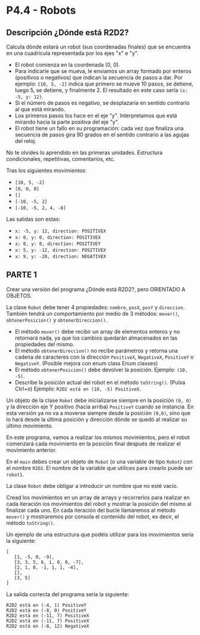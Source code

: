 # P4.4 - Robots

## Descripción ¿Dónde está R2D2?

Calcula dónde estará un robot (sus coordenadas finales) que se encuentra en una cuadrícula representada por los ejes "x" e "y".

- El robot comienza en la coordenada (0, 0).
- Para indicarle que se mueva, le enviamos un array formado por enteros (positivos o negativos) que indican la secuencia de pasos a dar. Por ejemplo: `[10, 5, -2]` indica que primero se mueve 10 pasos, se detiene, luego 5, se detiene, y finalmente 2. El resultado en este caso sería `(x: -5, y: 12)`.
- Si el número de pasos es negativo, se desplazaría en sentido contrario al que está mirando.
- Los primeros pasos los hace en el eje "y". Interpretamos que está mirando hacia la parte positiva del eje "y".
- El robot tiene un fallo en su programación: cada vez que finaliza una secuencia de pasos gira 90 grados en el sentido contrario a las agujas del reloj.

No te olvides lo aprendido en las primeras unidades. Estructura condicionales, repetitivas, comentarios, etc.

Tras los siguientes movimientos:

- `[10, 5, -2]`
- `[0, 0, 0]`
- `[]`
- `[-10, -5, 2]`
- `[-10, -5, 2, 4, -8]`

Las salidas son estas:

- `x: -5, y: 12, direction: POSITIVEX`
- `x: 0, y: 0, direction: POSITIVEX`
- `x: 0, y: 0, direction: POSITIVEY`
- `x: 5, y: -12, direction: POSITIVEX`
- `x: 9, y: -20, direction: NEGATIVEX`

## PARTE 1

Crear una versión del programa ¿Dónde está R2D2?, pero ORIENTADO A OBJETOS.

La clase `Robot` debe tener 4 propiedades: `nombre`, `posX`, `posY` y `direccion`. También tendrá un comportamiento por medio de 3 métodos: `mover()`, `obtenerPosicion()` y `obtenerDireccion()`.

- El método `mover()` debe recibir un array de elementos enteros y no retornará nada, ya que los cambios quedarán almacenados en las propiedades del mismo.
- El método `obtenerDireccion()` no recibe parámetros y retorna una cadena de caracteres con la dirección `PositiveX`, `NegativeX`, `PositiveY` o `NegativeY`. (Posible mejora con enum class Enum classes)
- El método `obtenerPosicion()` debe devolver la posición. Ejemplo: `(10, -5)`.
- Describe la posición actual del robot en el método `toString()`. (Pulsa Ctrl+o) Ejemplo: `R2D2 está en (10, -5) PositiveX`.

Un objeto de la clase `Robot` debe inicializarse siempre en la posición `(0, 0)` y la dirección eje Y positivo (hacia arriba) `PositiveY` cuando se instancia. En esta versión ya no va a moverse siempre desde la posición `(0,0)`, sino que lo hará desde la última posición y dirección dónde se quedó al realizar su último movimiento.

En este programa, vamos a realizar los mismos movimientos, pero el robot comenzará cada movimiento en la posición final después de realizar el movimiento anterior.

En el `main` debes crear un objeto de `Robot` (o una variable de tipo `Robot`) con el nombre `R2D2`. El nombre de la variable que utilices para crearlo puede ser `robot1`.

La clase `Robot` debe obligar a introducir un nombre que no esté vacío.

Cread los movimientos en un array de arrays y recorrerlos para realizar en cada iteración los movimientos del robot y mostrar la posición del mismo al finalizar cada uno. En cada iteración del bucle llamaremos al método `mover()` y mostraremos por consola el contenido del robot, es decir, el método `toString()`.

Un ejemplo de una estructura que podéis utilizar para los movimientos sería la siguiente:

```plaintext
[
   [1, -5, 0, -9],
   [3, 3, 5, 6, 1, 0, 0, -7],
   [2, 1, 0, -1, 1, 1, -4],
   [],
   [3, 5]
]
```

La salida correcta del programa sería la siguiente:

```plaintext
R2D2 está en (-4, 1) PositiveY
R2D2 está en (-8, 0) PositiveY
R2D2 está en (-11, 7) PositiveX
R2D2 está en (-11, 7) PositiveX
R2D2 está en (-8, 12) NegativeX
```